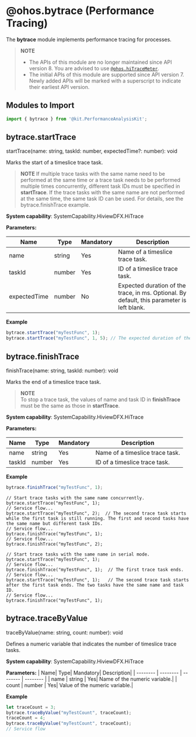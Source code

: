 # @ohos.bytrace (Performance Tracing)

<!--Kit: Performance Analysis Kit-->
<!--Subsystem: HiviewDFX-->
<!--Owner: @qq_437963121-->
<!--SE: @MontSaintMichel-->
<!--TSE: @gcw_KuLfPSbe-->

The **bytrace** module implements performance tracing for processes.

> **NOTE**
> - The APIs of this module are no longer maintained since API version 8. You are advised to use [`@ohos.hiTraceMeter`](js-apis-hitracemeter.md).
> - The initial APIs of this module are supported since API version 7. Newly added APIs will be marked with a superscript to indicate their earliest API version.

## Modules to Import

```js
import { bytrace } from '@kit.PerformanceAnalysisKit';
```

## bytrace.startTrace

startTrace(name: string, taskId: number, expectedTime?: number): void

Marks the start of a timeslice trace task.

> **NOTE**
> If multiple trace tasks with the same name need to be performed at the same time or a trace task needs to be performed multiple times concurrently, different task IDs must be specified in **startTrace**. If the trace tasks with the same name are not performed at the same time, the same task ID can be used. For details, see the bytrace.finishTrace example.

**System capability**: SystemCapability.HiviewDFX.HiTrace

**Parameters:**

| Name| Type| Mandatory| Description|
| -------- | -------- | -------- | -------- |
| name | string | Yes| Name of a timeslice trace task.|
| taskId | number | Yes| ID of a timeslice trace task.|
| expectedTime | number | No| Expected duration of the trace, in ms. Optional. By default, this parameter is left blank.|


**Example**

```js
bytrace.startTrace("myTestFunc", 1);
bytrace.startTrace("myTestFunc", 1, 5); // The expected duration of the trace is 5 ms.
```

## bytrace.finishTrace

finishTrace(name: string, taskId: number): void

Marks the end of a timeslice trace task.

> **NOTE**<br>
> To stop a trace task, the values of name and task ID in **finishTrace** must be the same as those in **startTrace**.

**System capability**: SystemCapability.HiviewDFX.HiTrace

**Parameters:**

| Name| Type| Mandatory| Description|
| -------- | -------- | -------- | -------- |
| name | string | Yes| Name of a timeslice trace task.|
| taskId | number | Yes| ID of a timeslice trace task.|


**Example**

```js
bytrace.finishTrace("myTestFunc", 1);
```

```
// Start trace tasks with the same name concurrently.
bytrace.startTrace("myTestFunc", 1);
// Service flow...
bytrace.startTrace("myTestFunc", 2);  // The second trace task starts while the first task is still running. The first and second tasks have the same name but different task IDs.
// Service flow...
bytrace.finishTrace("myTestFunc", 1);
// Service flow...
bytrace.finishTrace("myTestFunc", 2);
```

```
// Start trace tasks with the same name in serial mode.
bytrace.startTrace("myTestFunc", 1);
// Service flow...
bytrace.finishTrace("myTestFunc", 1);  // The first trace task ends.
// Service flow...
bytrace.startTrace("myTestFunc", 1);   // The second trace task starts after the first task ends. The two tasks have the same name and task ID.
// Service flow...
bytrace.finishTrace("myTestFunc", 1);
```

## bytrace.traceByValue

traceByValue(name: string, count: number): void

Defines a numeric variable that indicates the number of timeslice trace tasks.

**System capability**: SystemCapability.HiviewDFX.HiTrace

**Parameters:**
| Name| Type| Mandatory| Description|
| -------- | -------- | -------- | -------- |
| name | string | Yes| Name of the numeric variable.|
| count | number | Yes| Value of the numeric variable.|

**Example**

```js
let traceCount = 3;
bytrace.traceByValue("myTestCount", traceCount);
traceCount = 4;
bytrace.traceByValue("myTestCount", traceCount);
// Service flow
```
